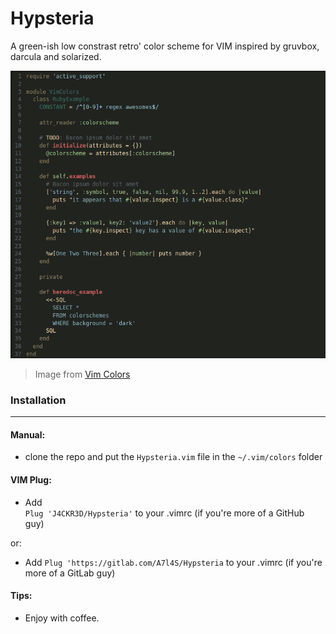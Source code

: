 # Hypsteria
A green-ish low constrast retro' color scheme for VIM inspired by gruvbox, 
darcula and solarized.  

![Hypsteria Preview](Hypsteria.png)
> Image from [Vim Colors](https://vimcolors.com)
  
### Installation <br>
---

#### Manual:
- clone the repo and put the ```Hypsteria.vim``` file in the ```~/.vim/colors``` folder  

#### VIM Plug:
- Add  
```Plug 'J4CKR3D/Hypsteria'```
to your .vimrc (if you're more of a GitHub guy)  

or:
- Add
```Plug 'https://gitlab.com/A7l4S/Hypsteria```
to your .vimrc (if you're more of a GitLab guy)  
  
  
  
#### Tips:
- Enjoy with coffee.
